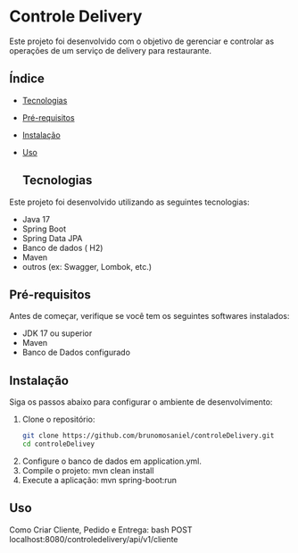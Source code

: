 # Controle Delivery
Este projeto foi desenvolvido com o objetivo de gerenciar e controlar as operações de um serviço de delivery para restaurante.

## Índice

- [Tecnologias](#tecnologias)
- [Pré-requisitos](#pré-requisitos)
- [Instalação](#instalação)
- [Uso](#uso)

  ## Tecnologias

Este projeto foi desenvolvido utilizando as seguintes tecnologias:

- Java 17
- Spring Boot
- Spring Data JPA
- Banco de dados ( H2)
- Maven
- outros (ex: Swagger, Lombok, etc.)
## Pré-requisitos

Antes de começar, verifique se você tem os seguintes softwares instalados:

- JDK 17 ou superior
- Maven 
- Banco de Dados configurado

## Instalação

Siga os passos abaixo para configurar o ambiente de desenvolvimento:

1. Clone o repositório:
   ```bash
   git clone https://github.com/brunomosaniel/controleDelivery.git
   cd controleDelivey
2. Configure o banco de dados em application.yml.
3. Compile o projeto: mvn clean install
4. Execute a aplicação: mvn spring-boot:run

## Uso
Como Criar Cliente, Pedido e Entrega:
bash
POST localhost:8080/controledelivery/api/v1/cliente

  
